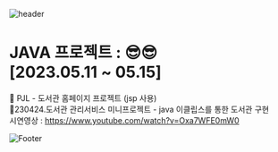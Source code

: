  ![header](https://capsule-render.vercel.app/api?type=waving&color=auto&height=200&section&text=NiniJini-GitHub&animation=fadeIn)
 
 
 <h1> JAVA 프로젝트 : <nini jini MARIO>  😎😎 <br> [2023.05.11 ~ 05.15]</br></h1>



🎈 PJL - 도서관 홈페이지 프로젝트 (jsp 사용)
<br>
🎈230424.도서관 관리서비스 미니프로젝트 - java 이클립스를 통한 도서관 구현
<br>
시연영상 : https://www.youtube.com/watch?v=Oxa7WFE0mW0



 ![Footer](https://capsule-render.vercel.app/api?type=waving&color=auto&height=200&section=footer)
